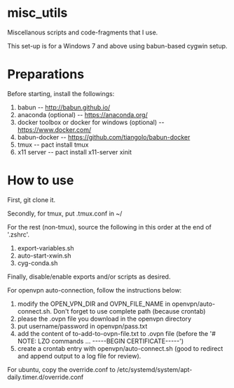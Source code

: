 # misc_utils
Miscellanous scripts and code-fragments that I use.

This set-up is for a Windows 7 and above using babun-based
cygwin setup. 

# Preparations

Before starting, install the followings: 

1. babun -- http://babun.github.io/
2. anaconda (optional) -- https://anaconda.org/
3. docker toolbox or docker for windows (optional) -- https://www.docker.com/
4. babun-docker -- https://github.com/tiangolo/babun-docker
4. tmux -- pact install tmux
5. x11 server -- pact install x11-server xinit

# How to use

First, git clone it. 

Secondly, for tmux, put .tmux.conf in ~/
 
For the rest (non-tmux), source the following in this order at the end of '.zshrc'.

1. export-variables.sh
2. auto-start-xwin.sh
3. cyg-conda.sh

Finally, disable/enable exports and/or scripts as desired.

For openvpn auto-connection, follow the instructions below:

1. modify the OPEN_VPN_DIR and OVPN_FILE_NAME in openvpn/auto-connect.sh. 
Don't forget to use complete path (because crontab)
2. please the .ovpn file you download in the openvpn directory
3. put username/password in openvpn/pass.txt
4. add the content of to-add-to-ovpn-file.txt to .ovpn file (before the
'# NOTE: LZO commands ... -----BEGIN CERTIFICATE-----')
5. create a crontab entry with openvpn/auto-connect.sh (good to redirect
and append output to a log file for review).  

For ubuntu, copy the override.conf to /etc/systemd/system/apt-daily.timer.d/override.conf
